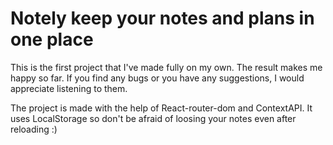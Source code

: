 # Notely keep your notes and plans in one place

This is the first project that I've made fully on my own. The result makes me happy so far. If you find any bugs or you have any suggestions, I would appreciate listening to them.

The project is made with the help of React-router-dom and ContextAPI. It uses LocalStorage so don't be afraid of loosing your notes even after reloading :)
